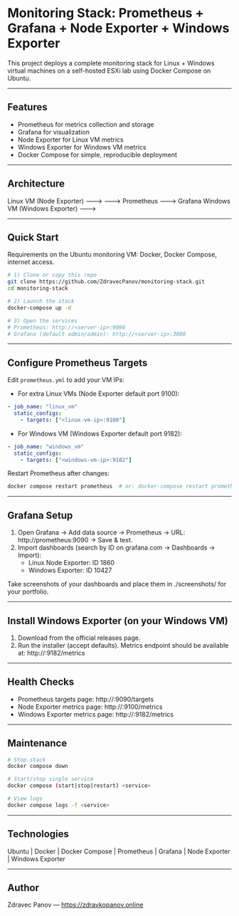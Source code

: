 # Monitoring Stack: Prometheus + Grafana + Node Exporter + Windows Exporter

This project deploys a complete monitoring stack for Linux + Windows virtual machines on a
self-hosted ESXi lab using Docker Compose on Ubuntu.

---

## Features
- Prometheus for metrics collection and storage
- Grafana for visualization
- Node Exporter for Linux VM metrics
- Windows Exporter for Windows VM metrics
- Docker Compose for simple, reproducible deployment

---

## Architecture

Linux VM (Node Exporter)   --->
                              ---> Prometheus ---> Grafana
Windows VM (Windows Exporter) --->

---

## Quick Start

Requirements on the Ubuntu monitoring VM: Docker, Docker Compose, internet access.

```bash
# 1) Clone or copy this repo
git clone https://github.com/ZdravecPanov/monitoring-stack.git
cd monitoring-stack

# 2) Launch the stack
docker-compose up -d

# 3) Open the services
# Prometheus: http://<server-ip>:9090
# Grafana (default admin/admin): http://<server-ip>:3000
```

---

## Configure Prometheus Targets

Edit `prometheus.yml` to add your VM IPs:

- For extra Linux VMs (Node Exporter default port 9100):

```yaml
- job_name: "linux_vm"
  static_configs:
    - targets: ["<linux-vm-ip>:9100"]
```

- For Windows VM (Windows Exporter default port 9182):

```yaml
- job_name: "windows_vm"
  static_configs:
    - targets: ["<windows-vm-ip>:9182"]
```

Restart Prometheus after changes:

```bash
docker compose restart prometheus  # or: docker-compose restart prometheus
```

---

## Grafana Setup

1. Open Grafana -> Add data source -> Prometheus -> URL: http://prometheus:9090 -> Save & test.
2. Import dashboards (search by ID on grafana.com -> Dashboards -> Import):
   - Linux Node Exporter: ID 1860
   - Windows Exporter: ID 10427

Take screenshots of your dashboards and place them in ./screenshots/ for your portfolio.

---

## Install Windows Exporter (on your Windows VM)

1. Download from the official releases page.
2. Run the installer (accept defaults). Metrics endpoint should be available at:
   http://<windows-vm-ip>:9182/metrics

---

## Health Checks

- Prometheus targets page: http://<server-ip>:9090/targets
- Node Exporter metrics page: http://<server-ip>:9100/metrics
- Windows Exporter metrics page: http://<windows-vm-ip>:9182/metrics

---

## Maintenance

```bash
# Stop stack
docker compose down

# Start/stop single service
docker compose (start|stop|restart) <service>

# View logs
docker compose logs -f <service>
```

---

## Technologies
Ubuntu | Docker | Docker Compose | Prometheus | Grafana | Node Exporter | Windows Exporter

---

## Author
Zdravec Panov — https://zdravkopanov.online
